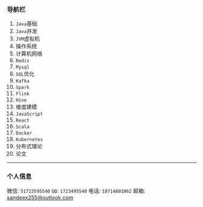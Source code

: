 ### 导航栏

1. `Java`基础
2. `Java`并发
3. `JVM`虚拟机
4. 操作系统
5. 计算机网络
6. `Redis`
7. `Mysql`
8. `SQL`优化 
9. `Kafka`
10. `Spark`
11. `Flink`
12. `Hive`
13. 维度建模
14. `JavaScript`
15. `React`
16. `Scala`
17. `Docker`
18. `Kubernetes`
19. 分布式理论
20. 论文

---

### 个人信息

微信: `S1723595540`	`QQ`:	`1723495540`	电话:	`18714801062`	邮箱:	sandeex255@outlook.com



